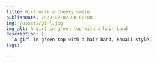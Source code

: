```yaml
---
title: Girl with a cheeky smile
publishDate: 2023-02-02 00:00:00
img: /assets/girl.jpg
img_alt: A girl in green top with a hair band
description: |
   A girl in green top with a hair band, kawaii style.
tags:

---
```

